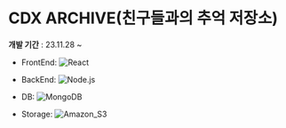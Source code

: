 # CDX ARCHIVE(친구들과의 추억 저장소)

**개발 기간** : 23.11.28 ~

- FrontEnd: ![React](https://img.shields.io/badge/React-61DAFB?style=flat&logo=React&logoColor=white)

- BackEnd: ![Node.js](https://img.shields.io/badge/Node.js-339933?style=flat&logo=Node.js&logoColor=white)

- DB: ![MongoDB](https://img.shields.io/badge/MongoDB-47A248?style=flat&logo=mongodb&logoColor=white)

- Storage: ![Amazon_S3](https://img.shields.io/badge/Amazon_S3-569A31?style=flat&logo=amazons3&logoColor=white)
